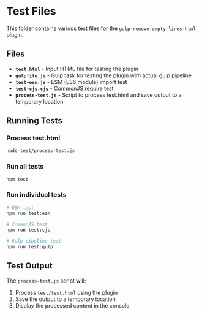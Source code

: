 # Test Files

This folder contains various test files for the `gulp-remove-empty-lines-html` plugin.

## Files

- **`test.html`** - Input HTML file for testing the plugin
- **`gulpfile.js`** - Gulp task for testing the plugin with actual gulp pipeline
- **`test-esm.js`** - ESM (ES6 module) import test
- **`test-cjs.cjs`** - CommonJS require test
- **`process-test.js`** - Script to process test.html and save output to a temporary location

## Running Tests

### Process test.html
```bash
node test/process-test.js
```

### Run all tests
```bash
npm test
```

### Run individual tests
```bash
# ESM test
npm run test:esm

# CommonJS test
npm run test:cjs

# Gulp pipeline test
npm run test:gulp
```

## Test Output

The `process-test.js` script will:
1. Process `test/test.html` using the plugin
2. Save the output to a temporary location
3. Display the processed content in the console 